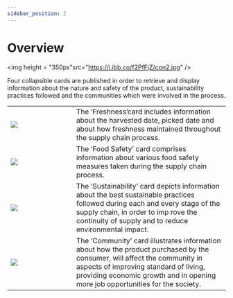 ```yaml
---
sidebar_position: 2
---
```


# Overview

<p align="center">

<img height = "350px"src="https://i.ibb.co/f2PfFjZ/con2.jpg" />

</p>

Four collapsible cards are published in order to retrieve and display information about the nature and safety of the product, sustainability practices followed and the communities which were involved in the process.

<div>
    <table style= "border:none;">
        <tr>
            <td width="30%"><img className ="img23" src="https://i.ibb.co/NmPdzzd/con3.png" align="center" /></td>
            <td>  The ‘Freshness’card includes information about the harvested date, picked date and about how freshness maintained throughout the supply chain process. </td>
        </tr>
        <tr>
            <td width="30%"><img className ="img23" src="https://i.ibb.co/PjNs8K6/con0.jpg" align="center" /></td>
            <td> The ‘Food Safety’ card comprises information about various food safety measures taken during the supply chain process.</td>
        </tr>
        <tr>
            <td width="30%"><img className ="img23" src="https://i.ibb.co/P6B6P2h/con5.png" align="center" /></td>
            <td> The ‘Sustainability’ card depicts information about the best sustainable practices followed during each and every stage of the supply chain, in order to imp
rove the continuity of supply and to reduce environmental impact. 
</td>
        </tr>
        <tr>
            <td width="30%"><img className ="img23" src="https://i.ibb.co/M54kXDH/con6.png" align="center" /></td>
            <td> The ‘Community’ card illustrates information about how the product purchased by the consumer, will affect the community in aspects of improving standard of living, providing economic growth and in opening more job opportunities for the society.</td>
        </tr>



</table>

</div>
